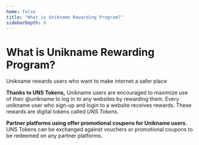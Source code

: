 ```yaml
---
home: false
title: "What is Unikname Rewarding Program?"
sidebarDepth: 0
---
```


# What is Unikname Rewarding Program?

<p class="focustext">
Unikname rewards users who want to make internet a safer place
</p>

**Thanks to UNS Tokens,** Unikname users are encouraged to maximize use of their @unikname to log in to any websites by rewarding them. Every unikname user who sign-up and login to a website receives rewards. These rewards are digital tokens called _UNS Tokens_. 

**Partner platforms using <brand name="UNC"/> offer promotional coupons for Unikname users.** UNS Tokens can be exchanged against vouchers or promotional coupons to be redeemed on any partner platforms.


